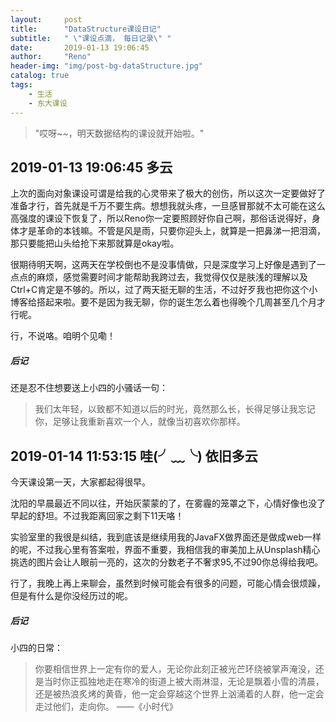 ```yaml
---
layout:     post
title:      "DataStructure课设日记"
subtitle:   " \"课设点滴， 每日记录\" "
date:       2019-01-13 19:06:45
author:     "Reno"
header-img: "img/post-bg-dataStructure.jpg"
catalog: true
tags:
    - 生活
    - 东大课设
---
```


> "哎呀~~，明天数据结构的课设就开始啦。"

## 2019-01-13 19:06:45     多云

上次的面向对象课设可谓是给我的心灵带来了极大的创伤，所以这次一定要做好了准备才行，首先就是千万不要生病。想想我就头疼，一旦感冒那就不太可能在这么高强度的课设下恢复了，所以Reno你一定要照顾好你自己啊，那俗话说得好，身体才是革命的本钱嘛。不管是风是雨，只要你迎头上，就算是一把鼻涕一把泪滴，那只要能把山头给抢下来那就算是okay啦。

很期待明天啊，这两天在学校倒也不是没事情做，只是深度学习上好像是遇到了一点点的麻烦，感觉需要时间才能帮助我跨过去，我觉得仅仅是肤浅的理解以及Ctrl+C肯定是不够的。所以，过了两天挺无聊的生活，不过好歹我也把你这个小博客给搭起来啦。要不是因为我无聊，你的诞生怎么着也得晚个几周甚至几个月才行呢。

行，不说咯。咱明个见嘞！

##### 后记

还是忍不住想要送上小四的小骚话一句：

> 我们太年轻，以致都不知道以后的时光，竟然那么长，长得足够让我忘记你，足够让我重新喜欢一个人，就像当初喜欢你那样。

## 2019-01-14 11:53:15     哇(╯﹏╰)  依旧多云

今天课设第一天，大家都起得很早。

沈阳的早晨最近不同以往，开始灰蒙蒙的了，在雾霾的笼罩之下，心情好像也没了早起的舒坦。不过我距离回家之剩下11天咯！

实验室里的我很是纠结，我到底该是继续用我的JavaFX做界面还是做成web一样的呢，不过我心里有答案啦，界面不重要，我相信我的审美加上从Unsplash精心挑选的图片会让人眼前一亮的，这次的分数老子不奢求95,不过90你总得给我吧。

行了，我晚上再上来聊会，虽然到时候可能会有很多的问题，可能心情会很烦躁，但是有什么是你没经历过的呢。



##### 后记

小四的日常：

> 你要相信世界上一定有你的爱人，无论你此刻正被光芒环绕被掌声淹没，还是当时你正孤独地走在寒冷的街道上被大雨淋湿，无论是飘着小雪的清晨，还是被热浪炙烤的黄昏，他一定会穿越这个世界上汹涌着的人群，他一定会走过他们，走向你。                                                                                                                    ——《小时代》







